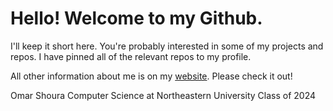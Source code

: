 # Hello! Welcome to my Github.

I'll keep it short here. You're probably interested in some of my projects and repos. I have pinned all of the relevant repos to my profile.

All other information about me is on my [website](https://omarshoura.com). Please check it out!

Omar Shoura
Computer Science at Northeastern University
Class of 2024

